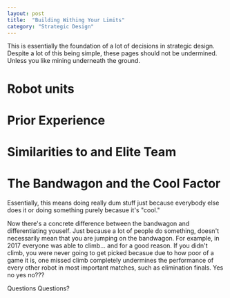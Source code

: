```yaml
---
layout: post
title:  "Building Withing Your Limits"
category: "Strategic Design"
---
```

This is essentially the foundation of a lot of decisions in strategic design. Despite a lot of this being simple, these pages should not be undermined. Unless you like mining underneath the ground.
# Robot units

# Prior Experience

# Similarities to and Elite Team

# The Bandwagon and the Cool Factor
Essentially, this means doing really dum stuff just because everybody else does it or doing something purely becasue it's "cool."
<inset Karthik Kanagasabapathwhogivesacrap quote here pl0x>

Now there's a concrete difference between the bandwagon and differentiating youself. Just because a lot of people do something, doesn't necessarily mean that you are jumping on the bandwagon. For example, in 2017 everyone was able to climb... and for a good reason. If you didn't climb, you were never going to get picked becasue due to how poor of a game it is, one missed climb completely undermines the performance of every other robot in most important matches, such as elimination finals. Yes no yes no???

Questions Questions?


